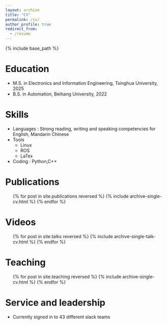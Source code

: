 ```yaml
---
layout: archive
title: "CV"
permalink: /cv/
author_profile: true
redirect_from:
  - /resume
---
```


{% include base_path %}

Education
======
* M.S. in Electronics and Information Engineering, Tsinghua University, 2025
* B.S. in Automation, Beihang University, 2022

Skills
======
* Languages : Strong reading, writing and speaking competencies for English, Mandarin Chinese
* Tools 
  * Linux
  * ROS
  * LaTex
* Coding : Python,C++

Publications
======
  <ul>{% for post in site.publications reversed %}
    {% include archive-single-cv.html %}
  {% endfor %}</ul>
  
Videos
======
  <ul>{% for post in site.talks reversed %}
    {% include archive-single-talk-cv.html  %}
  {% endfor %}</ul>
  
Teaching
======
  <ul>{% for post in site.teaching reversed %}
    {% include archive-single-cv.html %}
  {% endfor %}</ul>
  
Service and leadership
======
* Currently signed in to 43 different slack teams
